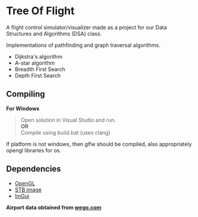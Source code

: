 # Tree Of Flight

A flight control simulator/visualizer made as a project for our Data Structures and Algorithms (DSA) class. 

Implementations of pathfinding and graph traversal algorithms.   
- Dijkstra's algorithm
- A-star algorithm
- Breadth First Search
- Depth First Search

## Compiling

**For Windows**  
> Open solution in Visual Studio and run.  
>**OR**  
>Compile using build.bat (uses clang)

If platform is not windows, then glfw should be compiled, also appropriately opengl libraries for os.

## Dependencies
- [OpenGL](https://www.opengl.org/)
- [STB image](https://github.com/nothings/stb)
- [ImGui](https://github.com/ocornut/imgui)

**Airport data obtained from [wego.com](https://wego.com)** 

